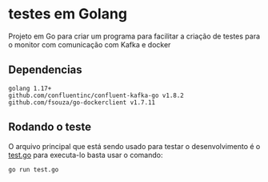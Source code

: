 # testes em Golang

Projeto em Go para criar um programa para facilitar a criação de testes para o monitor com comunicação com Kafka e docker

## Dependencias

    golang 1.17+
	github.com/confluentinc/confluent-kafka-go v1.8.2
	github.com/fsouza/go-dockerclient v1.7.11


## Rodando o teste

O arquivo principal que está sendo usado para testar o desenvolvimento é o [test.go](./test.go) para executa-lo basta usar o comando: 

```
go run test.go
```